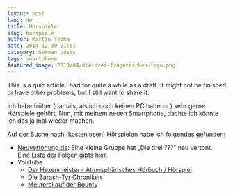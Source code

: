 ```yaml
---
layout: post
lang: de
title: Hörspiele
slug: horspiele
author: Martin Thoma
date: 2014-12-30 21:51
category: German posts
tags: smartphone
featured_image: 2013/04/die-drei-fragezeichen-logo.png
---
```

<div class="info">This is a quic article I had for quite a while as a draft. It
might not be finished or have other problems, but I still want to share
it.</div>

Ich habe früher (damals, als ich noch keinen PC hatte ☺ ) sehr gerne
Hörspiele gehört. Nun, mit meinem neuen Smartphone, dachte ich könnte ich das
ja mal wieder machen.

Auf der Suche nach (kostenlosen) Hörspielen habe ich folgendes gefunden:

<ul>
  <li><a href="http://neuvertonung.de/">Neuvertonung.de</a>: Eine kleine Gruppe hat „Die drei ???“ neu vertont. Eine Liste der Folgen gibts <a href="http://fragezeichen.neuvertonung.de/folgen.php?Details=on">hier</a>.</li>
  <li>YouTube
    <ul>
        <li><a href="https://www.youtube.com/watch?v=3JrW71xO58g&index=13&list=WL">Der Hexenmeister - Atmosphärisches Hörbuch / Hörspiel</a></li>
        <li><a href="https://www.youtube.com/watch?v=5EJ3y13qOV8&index=17&list=WL">Die Barash-Tyr Chroniken</a></li>
        <li><a href="https://www.youtube.com/watch?v=B0gdM_gYBNo&list=WL&index=25">Meuterei auf der Bounty</a></li>
    </ul>
  </li>
</ul>
